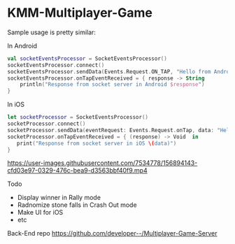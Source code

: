 # KMM-Multiplayer-Game

Sample usage is pretty similar:

In Android
```Kotlin
val socketEventsProcessor = SocketEventsProcessor()
socketEventsProcessor.connect()
socketEventsProcessor.sendData(Events.Request.ON_TAP, "Hello from Android")
socketEventsProcessor.onTapEventReceived = { response -> String
    println("Response from socket server in Android $response")
}
```
In iOS
```Swift
let socketProcessor = SocketEventsProcessor()
socketProcessor.connect()
socketProcessor.sendData(eventRequest: Events.Request.onTap, data: "Hello from iOS")
socketProcessor.onTapEventReceived = { (response) -> Void  in
   print("Response from socket server in iOS \(data)")
}
```


https://user-images.githubusercontent.com/7534778/156894143-cfd03e97-0329-476c-bea9-d3563bbf40f9.mp4

Todo
- Display winner in Rally mode
- Radnomize stone falls in Crash Out mode
- Make UI for iOS
- etc

Back-End repo https://github.com/developer--/Multiplayer-Game-Server
